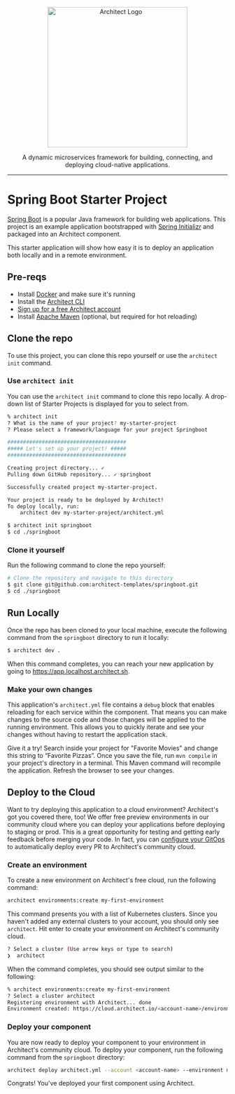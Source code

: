 <p align="center">
  <picture>
    <source media="(prefers-color-scheme: dark)" srcset="https://cdn.architect.io/logo/horizontal-inverted.png">
    <source media="(prefers-color-scheme: light)" srcset="https://cdn.architect.io/logo/horizontal.png">
    <img width="320" alt="Architect Logo" src="https://cdn.architect.io/logo/horizontal.png">
  </picture>
</p>

<p align="center">
  A dynamic microservices framework for building, connecting, and deploying cloud-native applications.
</p>

---

# Spring Boot Starter Project
[Spring Boot](https://spring.io/) is a popular Java framework for building web applications.
This project is an example application bootstrapped with [Spring Initializr](https://start.spring.io/) and packaged into an Architect component.

This starter application will show how easy it is to deploy an application both locally and in a remote environment.

## Pre-reqs
* Install [Docker](https://docs.docker.com/get-docker/) and make sure it's running
* Install the [Architect CLI](https://github.com/architect-team/architect-cli)
* [Sign up for a free Architect account](https://cloud.architect.io/signup)
* Install [Apache Maven](https://maven.apache.org/install.html) (optional, but required for hot reloading)

## Clone the repo
To use this project, you can clone this repo yourself or use the `architect init` command.

### Use `architect init`
You can use the `architect init` command to clone this repo locally. A drop-down list of Starter Projects is
displayed for you to select from.

```bash
% architect init
? What is the name of your project? my-starter-project
? Please select a framework/language for your project Springboot

######################################
##### Let's set up your project! #####
######################################

Creating project directory... ✓
Pulling down GitHub repository... ✓ springboot

Successfully created project my-starter-project.

Your project is ready to be deployed by Architect!
To deploy locally, run:
	architect dev my-starter-project/architect.yml
```

```sh
$ architect init springboot
$ cd ./springboot
```

### Clone it yourself
Run the following command to clone the repo yourself:

```sh
# Clone the repository and navigate to this directory
$ git clone git@github.com:architect-templates/springboot.git
$ cd ./springboot
```

## Run Locally
Once the repo has been cloned to your local machine, execute the following command from the `springboot` directory to run it locally:

```sh
$ architect dev .
```

When this command completes, you can reach your new application by going to https://app.localhost.architect.sh.
### Make your own changes
This application's `architect.yml` file contains a `debug` block that enables reloading for each service
within the component. That means you can make changes to the source code and those changes will be applied to the
running environment. This allows you to quickly iterate and see your changes without having to restart the
application stack.

Give it a try! Search inside your project for "Favorite Movies" and change this string to “Favorite Pizzas”. Once you save
the file, run `mvn compile` in your project's directory in a terminal. This Maven command will
recompile the application. Refresh the browser to see your changes.

## Deploy to the Cloud
Want to try deploying this application to a cloud environment? Architect's got you covered there, too!
We offer free preview environments in our community cloud where you can deploy your applications
before deploying to staging or prod. This is a great opportunity for testing and getting early feedback before merging
your code. In fact, you can [configure your GitOps](https://docs.architect.io/tutorial/creating-a-component)
to automatically deploy every PR to Architect's community cloud.

### Create an environment
To create a new environment on Architect's free cloud, run the following command:

```sh
architect environments:create my-first-environment
```
This command presents you with a list of Kubernetes clusters. Since you haven't added any external clusters to your
account, you should only see `architect`. Hit enter to create your environment on Architect's community cloud.

```sh
? Select a cluster (Use arrow keys or type to search)
❯  architect
```
When the command completes, you should see output similar to the following:
```sh
% architect environments:create my-first-environment
? Select a cluster architect
Registering environment with Architect... done
Environment created: https://cloud.architect.io/<account-name>/environments/my-first-environment
```

### Deploy your component
You are now ready to deploy your component to your environment in Architect's community cloud. To deploy your component,
run the following command from the `springboot` directory:

```sh
architect deploy architect.yml --account <account-name> --environment my-first-environment
```
Congrats! You've deployed your first component using Architect.
